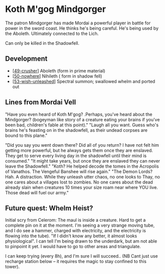 # Koth M'gog Mindgorger
The patron Mindgorger has made Mordai a powerful player in battle for power in the sword coast. He thinks he's being careful. He's being used by the Aboleth. Ultimately connected to the Lich.

Can only be killed in the Shadowfell.

## Development
- [[49-crusher]] Aboleth (form in prime material)
- [[50-nowhere]] Nihileth ( form in shadow fell)
- [[53-wish-unleashed]] Spectral summon; swallowed whelm and ported out

## Lines from Mordai Vell
"Have you even heard of Koth M'gog? .Perhaps, you've heard about the Mindgorger? (bogeyman like story of a creature eating your brains if you've been bad, children's fable at this point)."
"Laugh all you want. Guess who's brains he's feasting on in the shadowfell, as their undead corpses are bound to this plane."

"Did you say you went down there? Did all of you return? I have not felt him getting more powerful, but he always gets them once they are enslaved. They get to serve every living day in the shadowfell until their mind is consumed."
"It might take years, but once they are enslaved they can never leave the Shadowfell."
"Koth? He helped decode the tomes in the Acropolis of Vanathos. The Vengeful Banshee will rise again."
"The Demon Lords? Hah. A distraction. While they unleash utter chaos, no one looks to Thay, no one cares about a villages lost to zombies. No one cares about the dead already slain when creatures 10 times your size roam near where YOU live. Those dead will fuel our army."

## Future quest: Whelm Heist?
Initial scry from Celerom: The maul is inside a creature. Hard to get a complete pin on it at the moment. I'm seeing a very strange moving tube, and I do see a hammer, charged with electricity, and the electricity is flowing into the tube).  "If I didn't know any better, it almost looks physiological". I can tell I'm being drawn to the underdark, but am not able to pinpoint it yet. I would have to go to other areas and triangulate.

I can keep trying (every 8h), and I'm sure I will succeed.. (NB Cant just use recharge station below – it requires the magic to stay confined to this tower).

[//begin]: # "Autogenerated link references for markdown compatibility"
[49-crusher]: ../recaps/49-crusher "49-crusher"
[50-nowhere]: ../recaps/50-nowhere "50-nowhere"
[53-wish-unleashed]: ../recaps/53-wish-unleashed "53-wish-unleashed"
[//end]: # "Autogenerated link references"